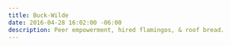 ```yaml
---
title: Buck-Wilde
date: 2016-04-28 16:02:00 -06:00
description: Peer empowerment, hired flamingos, & roof bread.
---
```


